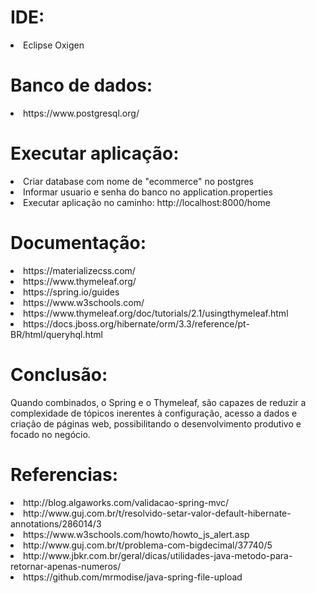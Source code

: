 <h1>IDE:</h1>
<li>Eclipse Oxigen</li>
<h1>Banco de dados:</h1>
<li>https://www.postgresql.org/</li>
<h1>Executar aplicação:</h1>
<li>Criar database com nome de "ecommerce" no postgres</li>
<li>Informar usuario e senha do banco no application.properties</li>
<li>Executar aplicação no caminho: http://localhost:8000/home</li>
<h1>Documentação:</h1>
<li>https://materializecss.com/</li>
<li>https://www.thymeleaf.org/</li>
<li>https://spring.io/guides</li>
<li>https://www.w3schools.com/</li>
<li>https://www.thymeleaf.org/doc/tutorials/2.1/usingthymeleaf.html</li>
<li>https://docs.jboss.org/hibernate/orm/3.3/reference/pt-BR/html/queryhql.html</li>
<h1>Conclusão:</h1>
<p>Quando combinados, o Spring e o Thymeleaf,  são capazes de reduzir a complexidade de tópicos inerentes à configuração, acesso a dados e criação de páginas web, possibilitando o desenvolvimento produtivo e focado no negócio.</p>
<h1>Referencias:</h1>
<li>http://blog.algaworks.com/validacao-spring-mvc/</li>
<li>http://www.guj.com.br/t/resolvido-setar-valor-default-hibernate-annotations/286014/3</li>
<li>https://www.w3schools.com/howto/howto_js_alert.asp</li>
<li>http://www.guj.com.br/t/problema-com-bigdecimal/37740/5</li>
<li>http://www.jbkr.com.br/geral/dicas/utilidades-java-metodo-para-retornar-apenas-numeros/</li>
<li>https://github.com/mrmodise/java-spring-file-upload</li>



